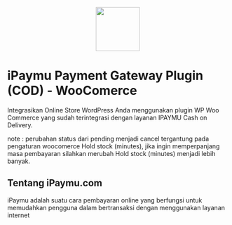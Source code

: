 <p align="center"><img width="100" src="https://cdn.techinasia.com/data/images/fjt8UjCycbYbjvWOJnm6ZYzLs1ImjMesrAv6oiML.jpeg"></p>

# iPaymu Payment Gateway Plugin (COD) - WooComerce

Integrasikan Online Store WordPress Anda menggunakan plugin WP Woo Commerce yang sudah terintegrasi dengan layanan IPAYMU Cash on Delivery. 

note : perubahan status dari pending menjadi cancel tergantung pada pengaturan woocomerce Hold stock (minutes), jika ingin memperpanjang masa pembayaran silahkan merubah Hold stock (minutes) menjadi lebih banyak.

## Tentang iPaymu.com

iPaymu adalah suatu cara pembayaran online yang berfungsi untuk memudahkan pengguna dalam bertransaksi dengan menggunakan layanan internet
